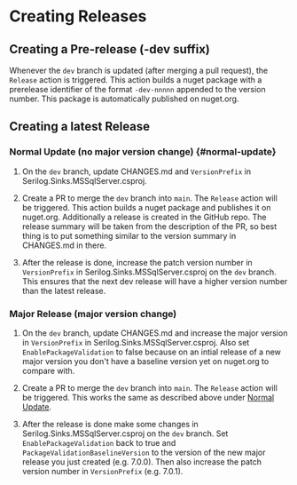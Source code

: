 # Creating Releases

## Creating a Pre-release (-dev suffix)

Whenever the `dev` branch is updated (after merging a pull request), the `Release` action is triggered. This action builds a nuget package with a prerelease identifier of the format `-dev-nnnnn` appended to the version number. This package is automatically published on nuget.org.

## Creating a latest Release

### Normal Update (no major version change) {#normal-update}

1. On the `dev` branch, update CHANGES.md and `VersionPrefix` in Serilog.Sinks.MSSqlServer.csproj.

1. Create a PR to merge the `dev` branch into `main`. The `Release` action will be triggered. This action builds a nuget package and publishes it on nuget.org. Additionally a release is created in the GitHub repo. The release summary will be taken from the description of the PR, so best thing is to put something similar to the version summary in CHANGES.md in there.

1. After the release is done, increase the patch version number in `VersionPrefix` in Serilog.Sinks.MSSqlServer.csproj on the `dev` branch. This ensures that the next dev release will have a higher version number than the latest release.

### Major Release (major version change)

1. On the `dev` branch, update CHANGES.md and increase the major version in `VersionPrefix` in Serilog.Sinks.MSSqlServer.csproj. Also set `EnablePackageValidation` to false because on an intial release of a new major version you don't have a baseline version yet on nuget.org to compare with.

1. Create a PR to merge the `dev` branch into `main`. The `Release` action will be triggered. This works the same as described above under [Normal Update]({#normal-update).

1. After the release is done make some changes in Serilog.Sinks.MSSqlServer.csproj on the `dev` branch. Set `EnablePackageValidation` back to true and `PackageValidationBaselineVersion` to the version of the new major release you just created (e.g. 7.0.0). Then also increase the patch version number in `VersionPrefix` (e.g. 7.0.1).
